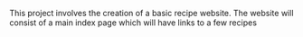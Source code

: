 This project involves the creation of a basic recipe website.
The website will consist of a main index page which will have links to a few recipes
